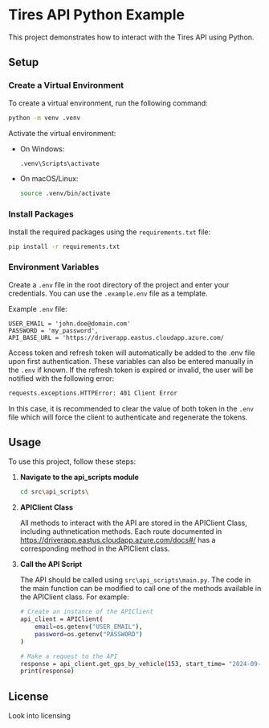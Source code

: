 # Tires API Python Example

This project demonstrates how to interact with the Tires API using Python.

## Setup

### Create a Virtual Environment

To create a virtual environment, run the following command:

```bash
python -m venv .venv
```

Activate the virtual environment:

- On Windows:
    ```bash
    .venv\Scripts\activate
    ```
- On macOS/Linux:
    ```bash
    source .venv/bin/activate
    ```

### Install Packages

Install the required packages using the `requirements.txt` file:

```bash
pip install -r requirements.txt
```

### Environment Variables

Create a `.env` file in the root directory of the project and enter your credentials. You can use the `.example.env` file as a template.

Example `.env` file:

```
USER_EMAIL = 'john.doe@domain.com'
PASSWORD = 'my_password',
API_BASE_URL = 'https://driverapp.eastus.cloudapp.azure.com/
```

Access token and refresh token will automatically be added to the .env file upon first authentication.
These variables can also be entered manually in the `.env` if known. If the refresh token is expired or invalid,
the user will be notified with the following error:

```bash
requests.exceptions.HTTPError: 401 Client Error
```

In this case, it is recommended to clear the value of both token in the `.env` file which will force the
client to authenticate and regenerate the tokens.

## Usage

To use this project, follow these steps:

1. **Navigate to the api_scripts module**
    ```bash
    cd src\api_scripts\
    ```

2. **APIClient Class**

    All methods to interact with the API are stored in the APIClient Class, including authnetication methods.
    Each route documented in https://driverapp.eastus.cloudapp.azure.com/docs#/ has a corresponding method in the
    APIClient class.

3. **Call the API Script**

    The API should be called using `src\api_scripts\main.py`. The code in the main function can be modified to 
    call one of the methods available in the APIClient class. For example:

    ```bash
    # Create an instance of the APIClient
    api_client = APIClient(
        email=os.getenv("USER_EMAIL"),
        password=os.getenv("PASSWORD")
    )
    
    # Make a request to the API
    response = api_client.get_gps_by_vehicle(153, start_time= "2024-09-10T15:30:00", end_time= "2024-09-10T15:40:00", undersampling_factor=1)
    print(response)
    ```


## License

Look into licensing